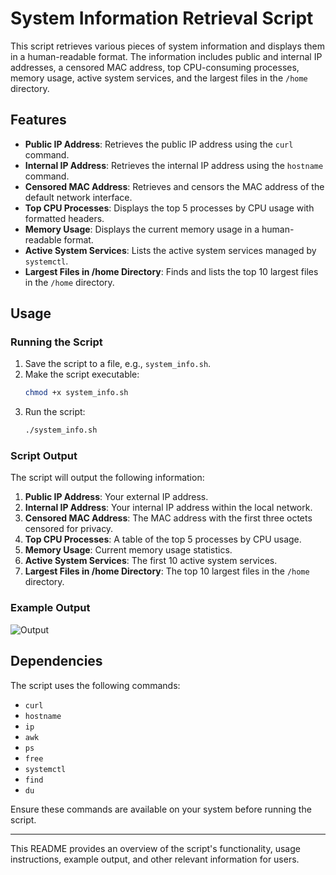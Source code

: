 # System Information Retrieval Script

This script retrieves various pieces of system information and displays them in a human-readable format. The information includes public and internal IP addresses, a censored MAC address, top CPU-consuming processes, memory usage, active system services, and the largest files in the `/home` directory.

## Features

- **Public IP Address**: Retrieves the public IP address using the `curl` command.
- **Internal IP Address**: Retrieves the internal IP address using the `hostname` command.
- **Censored MAC Address**: Retrieves and censors the MAC address of the default network interface.
- **Top CPU Processes**: Displays the top 5 processes by CPU usage with formatted headers.
- **Memory Usage**: Displays the current memory usage in a human-readable format.
- **Active System Services**: Lists the active system services managed by `systemctl`.
- **Largest Files in /home Directory**: Finds and lists the top 10 largest files in the `/home` directory.

## Usage

### Running the Script

1. Save the script to a file, e.g., `system_info.sh`.
2. Make the script executable:
    ```bash
    chmod +x system_info.sh
    ```
3. Run the script:
    ```bash
    ./system_info.sh
    ```

### Script Output

The script will output the following information:

1. **Public IP Address**: Your external IP address.
2. **Internal IP Address**: Your internal IP address within the local network.
3. **Censored MAC Address**: The MAC address with the first three octets censored for privacy.
4. **Top CPU Processes**: A table of the top 5 processes by CPU usage.
5. **Memory Usage**: Current memory usage statistics.
6. **Active System Services**: The first 10 active system services.
7. **Largest Files in /home Directory**: The top 10 largest files in the `/home` directory.

### Example Output
![Output](https://github.com/SameedIlyas/SIR-script/assets/127698326/cb4de81a-9cfd-496b-b3db-dfbc13415c7f)

## Dependencies

The script uses the following commands:
- `curl`
- `hostname`
- `ip`
- `awk`
- `ps`
- `free`
- `systemctl`
- `find`
- `du`

Ensure these commands are available on your system before running the script.

---

This README provides an overview of the script's functionality, usage instructions, example output, and other relevant information for users.

